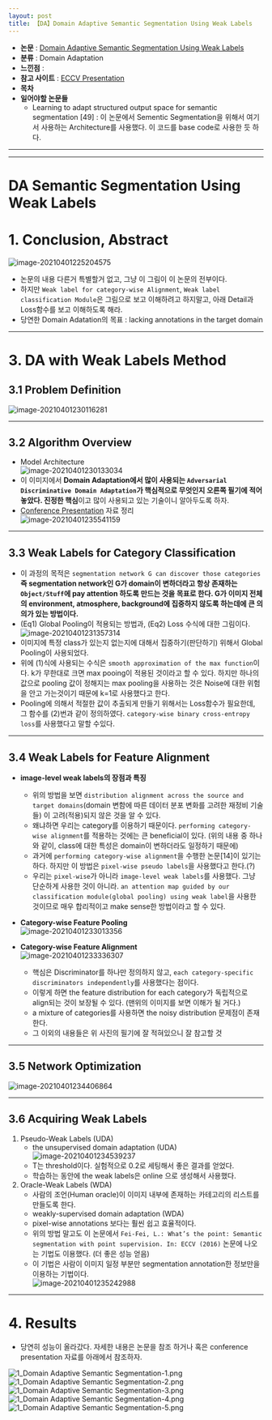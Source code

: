 ```yaml
---
layout: post
title: 【DA】Domain Adaptive Semantic Segmentation Using Weak Labels
---
```


- **논문** : [Domain Adaptive Semantic Segmentation Using Weak Labels](https://arxiv.org/abs/2007.15176)
- **분류** : Domain Adaptation
- **느낀점** : 
- **참고 사이트** : [ECCV Presentation](https://www.youtube.com/watch?v=1ZKbZj8it-A)
- **목차**
- **일어야할 논문들**
  - Learning to adapt structured output space for semantic segmentation [49] : 이 논문에서 Sementic Segmentation을 위해서 여기서 사용하는 Architecture를 사용했다. 이 코드를 base code로 사용한 듯 하다. 



---

---

# DA Semantic Segmentation Using Weak Labels

# 1. Conclusion, Abstract

![image-20210401225204575](https://github.com/junha1125/Imgaes_For_GitBlog/blob/master/Typora-rcv/image-20210401225204575.png?raw=tru)

- 논문의 내용 다른거 특별할거 없고, 그냥 이 그림이 이 논문의 전부이다.
- 하지만 `Weak label for category-wise Alignment`, `Weak label classification Module`은 그림으로 보고 이해하려고 하지말고, 아래 Detail과 Loss함수를 보고 이해하도록 해라.
- 당연한 Domain Adatation의 목표 : lacking annotations in the target domain



---

# 3. DA with Weak Labels Method 

## 3.1 Problem Definition

![image-20210401230116281](https://github.com/junha1125/Imgaes_For_GitBlog/blob/master/Typora-rcv/image-20210401230116281.png?raw=tru)



---

## 3.2 Algorithm Overview

- Model Architecture    
  ![image-20210401230133034](https://github.com/junha1125/Imgaes_For_GitBlog/blob/master/Typora-rcv/image-20210401230133034.png?raw=tru)
- 이 이미지에서 **Domain Adaptation에서 많이 사용되는 `Adversarial Discriminative Domain Adaptation`가 핵심적으로 무엇인지 오른쪽 필기에 적어 놓았다. 진정한 핵심**이고 많이 사용되고 있는 기술이니 알아두도록 하자.
- [Conference Presentation](https://www.youtube.com/watch?v=1ZKbZj8it-A) 자료 정리    
  ![image-20210401235541159](https://github.com/junha1125/Imgaes_For_GitBlog/blob/master/Typora-rcv/image-20210401235541159.png?raw=tru)



---

## 3.3 Weak Labels for Category Classification

- 이 과정의 목적은 `segmentation network G can discover those categories` **즉 segmentation network인 G가 domain이 변하더라고 항상 존재하는 `Object/Stuff`에 pay attention 하도록 만드는 것을 목표로 한다. G가 이미지 전체의 environment, atmosphere, background에 집중하지 않도록 하는데에 큰 의의가 있는 방법이다.** 
- (Eq1) Global Pooling이 적용되는 방법과, (Eq2) Loss 수식에 대한 그림이다.   
  ![image-20210401231357314](https://github.com/junha1125/Imgaes_For_GitBlog/blob/master/Typora-rcv/image-20210401231357314.png?raw=tru)
- 이미지에 특정 class가 있는지 없는지에 대해서 집중하기(판단하기) 위해서 Global Pooling이 사용되었다.
- 위에 (1)식에 사용되는 수식은 `smooth approximation of the max function`이다. k가 무한대로 크면 max pooing이 적용된 것이라고 할 수 있다. 하지만 하나의 값으로 pooling 값이 정해지는 max pooling을 사용하는 것은 Noise에 대한 위험을 안고 가는것이기 때문에 k=1로 사용했다고 한다.
- Pooling에 의해서 적절한 값이 추출되게 만들기 위해서는 Loss함수가 필요한데, 그 함수를 (2)번과 같이 정의하였다. `category-wise binary cross-entropy loss`를 사용했다고 말할 수있다. 



---

## 3.4 Weak Labels for Feature Alignment

- **image-level weak labels의 장점과 특징**
  - 위의 방법을 보면 `distribution alignment across the source and target domains`(domain 변함에 따른 데이터 분포 변화를 고려한 재정비 기술들) 이 고려(적용)되지 않은 것을 알 수 있다. 
  - 왜냐하면 우리는 category를 이용하기 때문이다. `performing category-wise alignment`를 적용하는 것에는 큰 beneficial이 있다. (위의 내용 중 하나와 같이, class에 대한 특성은 domain이 변하더라도 일정하기 때문에)
  - 과거에 `performing category-wise alignment`을 수행한 논문[14]이 있기는 하다. 하지만 이 방법은 `pixel-wise pseudo labels`을 사용했다고 한다.(?) 
  - 우리는 `pixel-wise`가 아니라 `image-level weak labels`를 사용했다. 그냥 단순하게 사용한 것이 아니라. `an attention map guided by our classification module(global pooling) using weak label`을 사용한 것이므로 매우 합리적이고 make sense한 방법이라고 할 수 있다. 
- **Category-wise Feature Pooling**   
  ![image-20210401233013356](https://github.com/junha1125/Imgaes_For_GitBlog/blob/master/Typora-rcv/image-20210401233013356.png?raw=tru)

- **Category-wise Feature Alignment**    
  ![image-20210401233336307](https://github.com/junha1125/Imgaes_For_GitBlog/blob/master/Typora-rcv/image-20210401233336307.png?raw=tru)
  - 핵심은 Discriminator를 하나만 정의하지 않고, `each category-specific discriminators independently`를 사용했다는 점이다. 
  - 이렇게 하면 the feature distribution for each category가 독립적으로 align되는 것이 보장될 수 있다. (맨위의 이미지를 보면 이해가 될 거다.)
  - a mixture of categories를 사용하면  the noisy distribution 문제점이 존재한다. 
  - 그 이외의 내용들은 위 사진의 필기에 잘 적혀있으니 잘 참고할 것



---

## 3.5 Network Optimization

![image-20210401234406864](https://github.com/junha1125/Imgaes_For_GitBlog/blob/master/Typora-rcv/image-20210401234406864.png?raw=tru)



---

## 3.6 Acquiring Weak Labels

1. Pseudo-Weak Labels (UDA)
   - the unsupervised domain adaptation (UDA)   
     ![image-20210401234539237](https://github.com/junha1125/Imgaes_For_GitBlog/blob/master/Typora-rcv/image-20210401234539237.png?raw=tru)
   - T는 threshold이다. 실험적으로 0.2로 세팅해서 좋은 결과를 얻었다. 
   - 학습하는 동안에 the weak labels은 online 으로 생성해서 사용했다. 
2. Oracle-Weak Labels (WDA)
   - 사람의 조언(Human oracle)이 이미지 내부에 존재하는 카테고리의 리스트를 만들도록 한다. 
   -  weakly-supervised domain adaptation (WDA)
   - pixel-wise annotations 보다는 훨씬 쉽고 효율적이다. 
   - 위의 방법 말고도 이 논문에서 `Fei-Fei, L.: What’s the point: Semantic segmentation with point supervision. In: ECCV (2016)` 논문에 나오는 기법도 이용했다. (더 좋은 성능 얻음) 
   - 이 기법은 사람이 이미지 일정 부분만 segmentation annotation한 정보만을 이용하는 기법이다.    
     ![image-20210401235242988](https://github.com/junha1125/Imgaes_For_GitBlog/blob/master/Typora-rcv/image-20210401235242988.png?raw=tru)





---

# 4. Results

- 당연히 성능이 올라갔다. 자세한 내용은 논문을 참조 하거나 혹은 conference presentation 자료를 아래에서 참조하자. 

![1_Domain Adaptive Semantic Segmentation-1.png](https://github.com/junha1125/Imgaes_For_GitBlog/blob/master/2021-3/1_Domain%20Adaptive%20Semantic%20Segmentation/1_Domain%20Adaptive%20Semantic%20Segmentation-1.png?raw=true)
![1_Domain Adaptive Semantic Segmentation-2.png](https://github.com/junha1125/Imgaes_For_GitBlog/blob/master/2021-3/1_Domain%20Adaptive%20Semantic%20Segmentation/1_Domain%20Adaptive%20Semantic%20Segmentation-2.png?raw=true)
![1_Domain Adaptive Semantic Segmentation-3.png](https://github.com/junha1125/Imgaes_For_GitBlog/blob/master/2021-3/1_Domain%20Adaptive%20Semantic%20Segmentation/1_Domain%20Adaptive%20Semantic%20Segmentation-3.png?raw=true)
![1_Domain Adaptive Semantic Segmentation-4.png](https://github.com/junha1125/Imgaes_For_GitBlog/blob/master/2021-3/1_Domain%20Adaptive%20Semantic%20Segmentation/1_Domain%20Adaptive%20Semantic%20Segmentation-4.png?raw=true)
![1_Domain Adaptive Semantic Segmentation-5.png](https://github.com/junha1125/Imgaes_For_GitBlog/blob/master/2021-3/1_Domain%20Adaptive%20Semantic%20Segmentation/1_Domain%20Adaptive%20Semantic%20Segmentation-5.png?raw=true)







